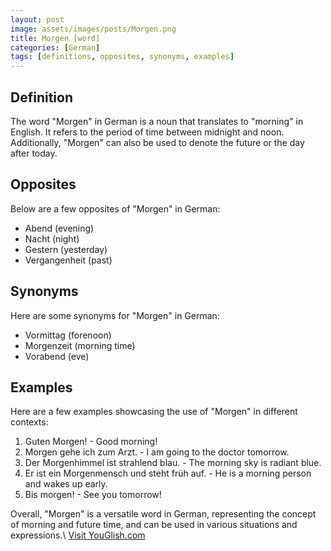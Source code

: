 ```yaml
---
layout: post
image: assets/images/posts/Morgen.png
title: Morgen [word]
categories: [German]
tags: [definitions, opposites, synonyms, examples]
---
```


## Definition

The word "Morgen" in German is a noun that translates to "morning" in English. It refers to the period of time between midnight and noon. Additionally, "Morgen" can also be used to denote the future or the day after today.

## Opposites

Below are a few opposites of "Morgen" in German:

- Abend (evening)
- Nacht (night)
- Gestern (yesterday)
- Vergangenheit (past)

## Synonyms

Here are some synonyms for "Morgen" in German:

- Vormittag (forenoon)
- Morgenzeit (morning time)
- Vorabend (eve)

## Examples

Here are a few examples showcasing the use of "Morgen" in different contexts:

1. Guten Morgen! - Good morning!
2. Morgen gehe ich zum Arzt. - I am going to the doctor tomorrow.
3. Der Morgenhimmel ist strahlend blau. - The morning sky is radiant blue.
4. Er ist ein Morgenmensch und steht früh auf. - He is a morning person and wakes up early.
5. Bis morgen! - See you tomorrow!

Overall, "Morgen" is a versatile word in German, representing the concept of morning and future time, and can be used in various situations and expressions.\ <a id="yg-widget-0" class="youglish-widget" data-query="Morgen" data-lang="german" data-components="8412" data-auto-start="0" data-bkg-color="theme_light" data-title="How%20to%20pronounce%20Morgen%20in%20German"  rel="nofollow" href="https://youglish.com">Visit YouGlish.com</a><script async src="https://youglish.com/public/emb/widget.js" charset="utf-8"></script>
